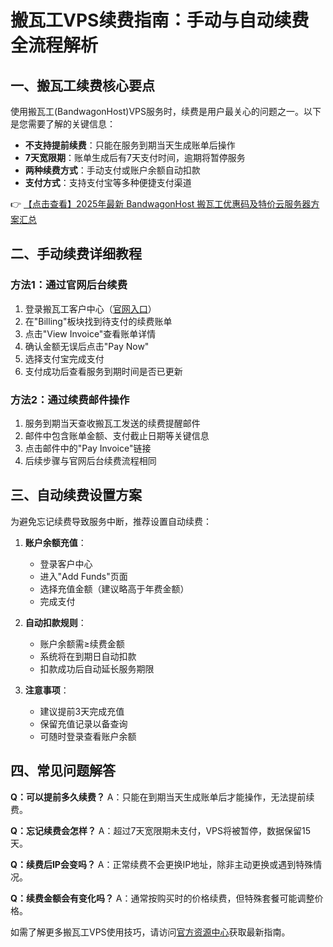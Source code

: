 # 搬瓦工VPS续费指南：手动与自动续费全流程解析

## 一、搬瓦工续费核心要点

使用搬瓦工(BandwagonHost)VPS服务时，续费是用户最关心的问题之一。以下是您需要了解的关键信息：

- **不支持提前续费**：只能在服务到期当天生成账单后操作
- **7天宽限期**：账单生成后有7天支付时间，逾期将暂停服务
- **两种续费方式**：手动支付或账户余额自动扣款
- **支付方式**：支持支付宝等多种便捷支付渠道

👉 [【点击查看】2025年最新 BandwagonHost 搬瓦工优惠码及特价云服务器方案汇总](https://bit.ly/banwagon)

## 二、手动续费详细教程

### 方法1：通过官网后台续费

1. 登录搬瓦工客户中心（[官网入口](https://bit.ly/banwagon)）
2. 在"Billing"板块找到待支付的续费账单
3. 点击"View Invoice"查看账单详情
4. 确认金额无误后点击"Pay Now"
5. 选择支付宝完成支付
6. 支付成功后查看服务到期时间是否已更新

### 方法2：通过续费邮件操作

1. 服务到期当天查收搬瓦工发送的续费提醒邮件
2. 邮件中包含账单金额、支付截止日期等关键信息
3. 点击邮件中的"Pay Invoice"链接
4. 后续步骤与官网后台续费流程相同

## 三、自动续费设置方案

为避免忘记续费导致服务中断，推荐设置自动续费：

1. **账户余额充值**：
   - 登录客户中心
   - 进入"Add Funds"页面
   - 选择充值金额（建议略高于年费金额）
   - 完成支付

2. **自动扣款规则**：
   - 账户余额需≥续费金额
   - 系统将在到期日自动扣款
   - 扣款成功后自动延长服务期限

3. **注意事项**：
   - 建议提前3天完成充值
   - 保留充值记录以备查询
   - 可随时登录查看账户余额

## 四、常见问题解答

**Q：可以提前多久续费？**
A：只能在到期当天生成账单后才能操作，无法提前续费。

**Q：忘记续费会怎样？**
A：超过7天宽限期未支付，VPS将被暂停，数据保留15天。

**Q：续费后IP会变吗？**
A：正常续费不会更换IP地址，除非主动更换或遇到特殊情况。

**Q：续费金额会有变化吗？**
A：通常按购买时的价格续费，但特殊套餐可能调整价格。

如需了解更多搬瓦工VPS使用技巧，请访问[官方资源中心](https://bit.ly/banwagon)获取最新指南。
